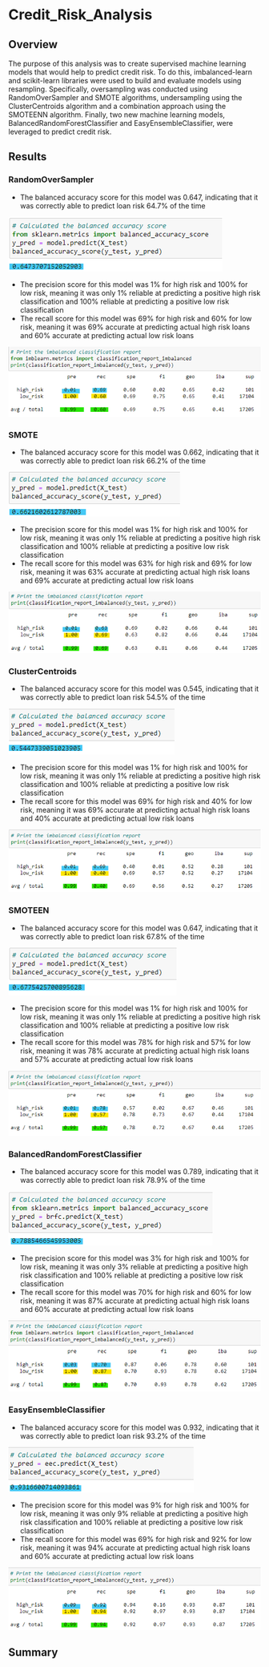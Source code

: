 # Credit_Risk_Analysis

## Overview
The purpose of this analysis was to create supervised machine learning models that would help to predict credit risk. To do this, imbalanced-learn and scikit-learn libraries were used to build and evaluate models using resampling. Specifically, oversampling was conducted using RandomOverSampler and SMOTE algorithms, undersampling using the ClusterCentroids algorithm and a combination approach using the SMOTEENN algorithm. Finally, two new machine learning models, BalancedRandomForestClassifier and EasyEnsembleClassifier, were leveraged to predict credit risk.

## Results
### RandomOverSampler
- The balanced accuracy score for this model was 0.647, indicating that it was correctly able to predict loan risk 64.7% of the time

![ros_balanced_accuracy.png](https://github.com/vanessamignelli/Credit_Risk_Analysis/blob/main/resources/ros_balanced_accuracy.png)

- The precision score for this model was 1% for high risk and 100% for low risk, meaning it was only 1% reliable at predicting a positive high risk classification and 100% reliable at predicting a positive low risk classification
- The recall score for this model was 69% for high risk and 60% for low risk, meaning it was 69% accurate at predicting actual high risk loans and 60% accurate at predicting actual low risk loans

![ros_classification_report.png](https://github.com/vanessamignelli/Credit_Risk_Analysis/blob/main/resources/ros_classification_report.png)

### SMOTE
- The balanced accuracy score for this model was 0.662, indicating that it was correctly able to predict loan risk 66.2% of the time

![smote_balanced_accuracy.png](https://github.com/vanessamignelli/Credit_Risk_Analysis/blob/main/resources/smote_balanced_accuracy.png)

- The precision score for this model was 1% for high risk and 100% for low risk, meaning it was only 1% reliable at predicting a positive high risk classification and 100% reliable at predicting a positive low risk classification
- The recall score for this model was 63% for high risk and 69% for low risk, meaning it was 63% accurate at predicting actual high risk loans and 69% accurate at predicting actual low risk loans

![smote_classification_report.png](https://github.com/vanessamignelli/Credit_Risk_Analysis/blob/main/resources/smote_classification_report.png)

### ClusterCentroids
- The balanced accuracy score for this model was 0.545, indicating that it was correctly able to predict loan risk 54.5% of the time

![cc_balanced_accuracy.png](https://github.com/vanessamignelli/Credit_Risk_Analysis/blob/main/resources/cc_balanced_accuracy.png)

- The precision score for this model was 1% for high risk and 100% for low risk, meaning it was only 1% reliable at predicting a positive high risk classification and 100% reliable at predicting a positive low risk classification
- The recall score for this model was 69% for high risk and 40% for low risk, meaning it was 69% accurate at predicting actual high risk loans and 40% accurate at predicting actual low risk loans

![cc_classification_report.png](https://github.com/vanessamignelli/Credit_Risk_Analysis/blob/main/resources/cc_classification_report.png)

### SMOTEEN
- The balanced accuracy score for this model was 0.647, indicating that it was correctly able to predict loan risk 67.8% of the time

![smoteen_balanced_accuracy.png](https://github.com/vanessamignelli/Credit_Risk_Analysis/blob/main/resources/smoteen_balanced_accuracy.png)

- The precision score for this model was 1% for high risk and 100% for low risk, meaning it was only 1% reliable at predicting a positive high risk classification and 100% reliable at predicting a positive low risk classification
- The recall score for this model was 78% for high risk and 57% for low risk, meaning it was 78% accurate at predicting actual high risk loans and 57% accurate at predicting actual low risk loans

![smoteen_classification_report.png](https://github.com/vanessamignelli/Credit_Risk_Analysis/blob/main/resources/smoteen_classification_report.png)

### BalancedRandomForestClassifier
- The balanced accuracy score for this model was 0.789, indicating that it was correctly able to predict loan risk 78.9% of the time

![brfc_balanced_accuracy.png](https://github.com/vanessamignelli/Credit_Risk_Analysis/blob/main/resources/brfc_balanced_accuracy.png)

- The precision score for this model was 3% for high risk and 100% for low risk, meaning it was only 3% reliable at predicting a positive high risk classification and 100% reliable at predicting a positive low risk classification
- The recall score for this model was 70% for high risk and 60% for low risk, meaning it was 87% accurate at predicting actual high risk loans and 60% accurate at predicting actual low risk loans

![brfc_classification_report.png](https://github.com/vanessamignelli/Credit_Risk_Analysis/blob/main/resources/brfc_classification_report.png)

### EasyEnsembleClassifier
- The balanced accuracy score for this model was 0.932, indicating that it was correctly able to predict loan risk 93.2% of the time

![eec_balanced_accuracy.png](https://github.com/vanessamignelli/Credit_Risk_Analysis/blob/main/resources/eec_balanced_accuracy.png)

- The precision score for this model was 9% for high risk and 100% for low risk, meaning it was only 9% reliable at predicting a positive high risk classification and 100% reliable at predicting a positive low risk classification
- The recall score for this model was 69% for high risk and 92% for low risk, meaning it was 94% accurate at predicting actual high risk loans and 60% accurate at predicting actual low risk loans

![eec_classification_report.png](https://github.com/vanessamignelli/Credit_Risk_Analysis/blob/main/resources/eec_classification_report.png)

## Summary
